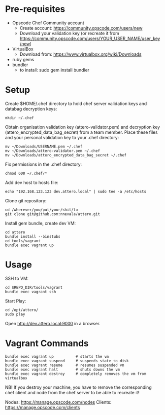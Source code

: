 Pre-requisites
==============

* Opscode Chef Community account
  * Create account: https://community.opscode.com/users/new
  * Download your validation key (or recreate it from https://community.opscode.com/users/YOUR_USER_NAME/user_key/new)
* VirtualBox
  * Download from: https://www.virtualbox.org/wiki/Downloads
* ruby gems
* bundler
  * to install: sudo gem install bundler

Setup
=====

Create $HOME/.chef directory to hold chef server validation keys and databag decryption keys:

    mkdir ~/.chef

Obtain organisation validation key (attero-validator.pem) and decryption key (attero_encrypted_data_bag_secret) from a team member. Place these files and your personal validation key to your .chef directory:

    mv ~/Downloads/USERNAME.pem ~/.chef
    mv ~/Downloads/attero-validator.pem ~/.chef
    mv ~/Downloads/attero_encrypted_data_bag_secret ~/.chef

Fix permissions in the .chef directory:

    chmod 600 ~/.chef/*

Add dev host to hosts file:

    echo "192.168.123.123 dev.attero.local" | sudo tee -a /etc/hosts

Clone git repository:

    cd /wherever/you/put/your/shit/to
    git clone git@github.com:nnevala/attero.git

Install gem bundle, create dev VM:

    cd attero
    bundle install --binstubs
    cd tools/vagrant
    bundle exec vagrant up

Usage
=====

SSH to VM:

    cd $REPO_DIR/tools/vagrant
    bundle exec vagrant ssh

Start Play:

    cd /opt/attero/
    sudo play

Open http://dev.attero.local:9000 in a browser.

Vagrant Commands
================

    bundle exec vagrant up          # starts the vm
    bundle exec vagrant suspend     # suspends state to disk
    bundle exec vagrant resume      # resumes suspended vm
    bundle exec vagrant halt        # shuts downs the vm
    bundle exec vagrant destroy     # completely removes the vm from virtualbox

NB! If you destroy your machine, you have to remove the corresponding chef client and node from the chef server to be able to recreate it!

Nodes: https://manage.opscode.com/nodes
Clients: https://manage.opscode.com/clients

